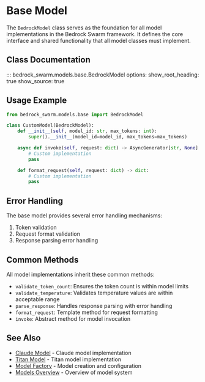 # Base Model

The `BedrockModel` class serves as the foundation for all model implementations in the Bedrock Swarm framework. It defines the core interface and shared functionality that all model classes must implement.

## Class Documentation

::: bedrock_swarm.models.base.BedrockModel
    options:
      show_root_heading: true
      show_source: true

## Usage Example

```python
from bedrock_swarm.models.base import BedrockModel

class CustomModel(BedrockModel):
    def __init__(self, model_id: str, max_tokens: int):
        super().__init__(model_id=model_id, max_tokens=max_tokens)

    async def invoke(self, request: dict) -> AsyncGenerator[str, None]:
        # Custom implementation
        pass

    def format_request(self, request: dict) -> dict:
        # Custom implementation
        pass
```

## Error Handling

The base model provides several error handling mechanisms:

1. Token validation
2. Request format validation
3. Response parsing error handling

## Common Methods

All model implementations inherit these common methods:

- `validate_token_count`: Ensures the token count is within model limits
- `validate_temperature`: Validates temperature values are within acceptable range
- `parse_response`: Handles response parsing with error handling
- `format_request`: Template method for request formatting
- `invoke`: Abstract method for model invocation

## See Also

- [Claude Model](claude.md) - Claude model implementation
- [Titan Model](titan.md) - Titan model implementation
- [Model Factory](factory.md) - Model creation and configuration
- [Models Overview](index.md) - Overview of model system
